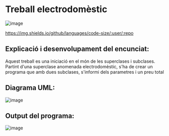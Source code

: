 # Treball electrodomèstic
![image](https://github.com/ulisescastell/projecteElectrodomestic/assets/149115239/31eb9792-d006-4411-b6b8-cb86bce34593)

https://img.shields.io/github/languages/code-size/:user/:repo

## Explicació i desenvolupament del encunciat:

Aquest treball es una iniciació en el món de les superclases i subclases. Partint d'una superclase anomenada electrodomèstic, s'ha de crear un programa que amb dues subclases, s'informi dels parametres i un preu total

## Diagrama UML:

![image](https://github.com/ulisescastell/projecteElectrodomestic/assets/149115239/c0326a0c-9ef5-46e7-b175-f6980a4f5c7d)

## Output del programa:

![image](https://github.com/ulisescastell/projecteElectrodomestic/assets/149115239/c6ea7ed5-56a7-4d57-b33b-47b721a3207c)


